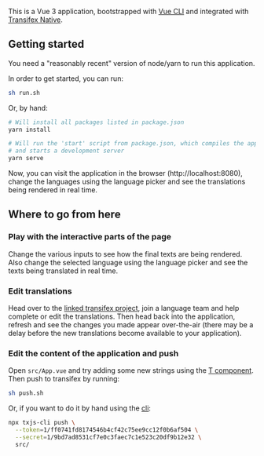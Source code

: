 This is a Vue 3 application, bootstrapped with
[Vue CLI](https://github.com/vuejs/vue-cli) and integrated
with [Transifex Native](https://www.transifex.com/native/).

## Getting started

You need a "reasonably recent" version of node/yarn to run this application.

In order to get started, you can run:

```sh
sh run.sh
```

Or, by hand:

```sh
# Will install all packages listed in package.json
yarn install

# Will run the 'start' script from package.json, which compiles the application
# and starts a development server
yarn serve
```

Now, you can visit the application in the browser (http://localhost:8080),
change the languages using the language picker and see the translations being
rendered in real time.

## Where to go from here

### Play with the interactive parts of the page

Change the various inputs to see how the final texts are being rendered. Also
change the selected language using the language picker and see the texts being
translated in real time.

### Edit translations

Head over to the
[linked transifex project](https://www.transifex.com/native-sandbox/main-native-sandbox/),
join a language team and help complete or edit the translations. Then head back
into the application, refresh and see the changes you made appear over-the-air
(there may be a delay before the new translations become available to your
application).

### Edit the content of the application and push

Open `src/App.vue` and try adding some new strings using the
[T component](https://github.com/transifex/transifex-javascript/tree/master/packages/vue3#t-component).
Then push to transifex by running:

```sh
sh push.sh
```

Or, if you want to do it by hand using the
[cli](https://github.com/transifex/transifex-javascript/tree/master/packages/cli):

```sh
npx txjs-cli push \
  --token=1/ff0741fd8174546b4cf42c75ee9cc12f0b6af504 \
  --secret=1/9bd7ad8531cf7e0c3faec7c1e523c20df9b12e32 \
  src/
```
